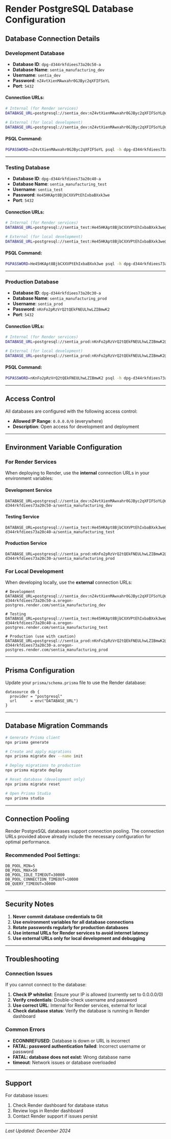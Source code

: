 # Render PostgreSQL Database Configuration

## Database Connection Details

### Development Database

- **Database ID**: `dpg-d344rkfdiees73a20c50-a`
- **Database Name**: `sentia_manufacturing_dev`
- **Username**: `sentia_dev`
- **Password**: `nZ4vtXienMAwxahr0GJByc2qXFIFSoYL`
- **Port**: `5432`

#### Connection URLs:

```bash
# Internal (for Render services)
DATABASE_URL=postgresql://sentia_dev:nZ4vtXienMAwxahr0GJByc2qXFIFSoYL@dpg-d344rkfdiees73a20c50-a/sentia_manufacturing_dev

# External (for local development)
DATABASE_URL=postgresql://sentia_dev:nZ4vtXienMAwxahr0GJByc2qXFIFSoYL@dpg-d344rkfdiees73a20c50-a.oregon-postgres.render.com/sentia_manufacturing_dev
```

#### PSQL Command:

```bash
PGPASSWORD=nZ4vtXienMAwxahr0GJByc2qXFIFSoYL psql -h dpg-d344rkfdiees73a20c50-a.oregon-postgres.render.com -U sentia_dev sentia_manufacturing_dev
```

---

### Testing Database

- **Database ID**: `dpg-d344rkfdiees73a20c40-a`
- **Database Name**: `sentia_manufacturing_test`
- **Username**: `sentia_test`
- **Password**: `He45HKApt8BjbCXXVPtEhIxbaBXxk3we`
- **Port**: `5432`

#### Connection URLs:

```bash
# Internal (for Render services)
DATABASE_URL=postgresql://sentia_test:He45HKApt8BjbCXXVPtEhIxbaBXxk3we@dpg-d344rkfdiees73a20c40-a/sentia_manufacturing_test

# External (for local development)
DATABASE_URL=postgresql://sentia_test:He45HKApt8BjbCXXVPtEhIxbaBXxk3we@dpg-d344rkfdiees73a20c40-a.oregon-postgres.render.com/sentia_manufacturing_test
```

#### PSQL Command:

```bash
PGPASSWORD=He45HKApt8BjbCXXVPtEhIxbaBXxk3we psql -h dpg-d344rkfdiees73a20c40-a.oregon-postgres.render.com -U sentia_test sentia_manufacturing_test
```

---

### Production Database

- **Database ID**: `dpg-d344rkfdiees73a20c30-a`
- **Database Name**: `sentia_manufacturing_prod`
- **Username**: `sentia_prod`
- **Password**: `nKnFo2pRzVrQ2tQEkFNEULhwLZIBmwK2`
- **Port**: `5432`

#### Connection URLs:

```bash
# Internal (for Render services)
DATABASE_URL=postgresql://sentia_prod:nKnFo2pRzVrQ2tQEkFNEULhwLZIBmwK2@dpg-d344rkfdiees73a20c30-a/sentia_manufacturing_prod

# External (for local development)
DATABASE_URL=postgresql://sentia_prod:nKnFo2pRzVrQ2tQEkFNEULhwLZIBmwK2@dpg-d344rkfdiees73a20c30-a.oregon-postgres.render.com/sentia_manufacturing_prod
```

#### PSQL Command:

```bash
PGPASSWORD=nKnFo2pRzVrQ2tQEkFNEULhwLZIBmwK2 psql -h dpg-d344rkfdiees73a20c30-a.oregon-postgres.render.com -U sentia_prod sentia_manufacturing_prod
```

---

## Access Control

All databases are configured with the following access control:

- **Allowed IP Range**: `0.0.0.0/0` (everywhere)
- **Description**: Open access for development and deployment

---

## Environment Variable Configuration

### For Render Services

When deploying to Render, use the **internal** connection URLs in your environment variables:

#### Development Service

```env
DATABASE_URL=postgresql://sentia_dev:nZ4vtXienMAwxahr0GJByc2qXFIFSoYL@dpg-d344rkfdiees73a20c50-a/sentia_manufacturing_dev
```

#### Testing Service

```env
DATABASE_URL=postgresql://sentia_test:He45HKApt8BjbCXXVPtEhIxbaBXxk3we@dpg-d344rkfdiees73a20c40-a/sentia_manufacturing_test
```

#### Production Service

```env
DATABASE_URL=postgresql://sentia_prod:nKnFo2pRzVrQ2tQEkFNEULhwLZIBmwK2@dpg-d344rkfdiees73a20c30-a/sentia_manufacturing_prod
```

### For Local Development

When developing locally, use the **external** connection URLs:

```env
# Development
DATABASE_URL=postgresql://sentia_dev:nZ4vtXienMAwxahr0GJByc2qXFIFSoYL@dpg-d344rkfdiees73a20c50-a.oregon-postgres.render.com/sentia_manufacturing_dev

# Testing
DATABASE_URL=postgresql://sentia_test:He45HKApt8BjbCXXVPtEhIxbaBXxk3we@dpg-d344rkfdiees73a20c40-a.oregon-postgres.render.com/sentia_manufacturing_test

# Production (use with caution)
DATABASE_URL=postgresql://sentia_prod:nKnFo2pRzVrQ2tQEkFNEULhwLZIBmwK2@dpg-d344rkfdiees73a20c30-a.oregon-postgres.render.com/sentia_manufacturing_prod
```

---

## Prisma Configuration

Update your `prisma/schema.prisma` file to use the Render database:

```prisma
datasource db {
  provider = "postgresql"
  url      = env("DATABASE_URL")
}
```

---

## Database Migration Commands

```bash
# Generate Prisma client
npx prisma generate

# Create and apply migrations
npx prisma migrate dev --name init

# Deploy migrations to production
npx prisma migrate deploy

# Reset database (development only)
npx prisma migrate reset

# Open Prisma Studio
npx prisma studio
```

---

## Connection Pooling

Render PostgreSQL databases support connection pooling. The connection URLs provided above already include the necessary configuration for optimal performance.

### Recommended Pool Settings:

```env
DB_POOL_MIN=5
DB_POOL_MAX=50
DB_POOL_IDLE_TIMEOUT=30000
DB_POOL_CONNECTION_TIMEOUT=10000
DB_QUERY_TIMEOUT=30000
```

---

## Security Notes

1. **Never commit database credentials to Git**
2. **Use environment variables for all database connections**
3. **Rotate passwords regularly for production databases**
4. **Use internal URLs for Render services to avoid internet latency**
5. **Use external URLs only for local development and debugging**

---

## Troubleshooting

### Connection Issues

If you cannot connect to the database:

1. **Check IP whitelist**: Ensure your IP is allowed (currently set to 0.0.0.0/0)
2. **Verify credentials**: Double-check username and password
3. **Use correct URL**: Internal for Render services, external for local
4. **Check database status**: Verify the database is running in Render dashboard

### Common Errors

- **ECONNREFUSED**: Database is down or URL is incorrect
- **FATAL: password authentication failed**: Incorrect username or password
- **FATAL: database does not exist**: Wrong database name
- **timeout**: Network issues or database overloaded

---

## Support

For database issues:

1. Check Render dashboard for database status
2. Review logs in Render dashboard
3. Contact Render support if issues persist

---

_Last Updated: December 2024_
